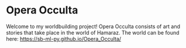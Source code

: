 # Opera Occulta
Welcome to my worldbuilding project! Opera Occulta consists of art and stories that take place in the world of Hamaraz. The world can be found here: <https://sb-ml-py.github.io/Opera_Occulta/>

